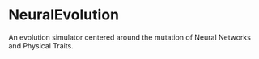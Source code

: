 NeuralEvolution
===============
An evolution simulator centered around the mutation of Neural Networks and Physical Traits.
